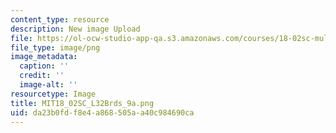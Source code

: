 ```yaml
---
content_type: resource
description: New image Upload
file: https://ol-ocw-studio-app-qa.s3.amazonaws.com/courses/18-02sc-multivariable-calculus-fall-2010/da23b0fdf8e4a868505aa40c984690ca_MIT18_02SC_L32Brds_9a.png
file_type: image/png
image_metadata:
  caption: ''
  credit: ''
  image-alt: ''
resourcetype: Image
title: MIT18_02SC_L32Brds_9a.png
uid: da23b0fd-f8e4-a868-505a-a40c984690ca
---
```

